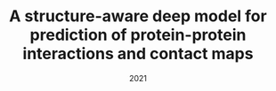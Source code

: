 ---
title: "A structure-aware deep model for prediction of protein-protein interactions and contact maps"
collection: publications
permalink: /publication/2021-D-SCRIPT
date: 2021
venue: 'Under Review, RECOMB 2021'
# paperurl: 'https://www.biorxiv.org/content/10.1101/813931v1.full.pdf'
# citation: "Sledzieski, Zhang, Mandoiu, Bansal. TreeFix-TP: Phylogenetic Error-Correction for Infectious Disease Transmission Network Inference. Under review."
---